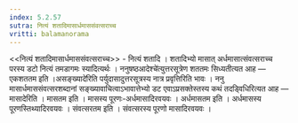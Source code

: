 ```yaml
---
index: 5.2.57
sutra: नित्यं शतादिमासार्धमाससंवत्सराच्च
vritti: balamanorama
---
```


<<नित्यं शतादिमासार्धमाससंवत्सराच्च>> - नित्यं शतादि । शतादिभ्यो मासात् अर्धमासात्संवत्सराच्च परस्य डटो नित्यं तमडागमः स्यादित्यर्थः । ननुषष्ठआदेश्चे॑त्युत्तरसूत्रेण शततमः सिध्यतीत्यत आह — एकशततम इति ।असङ्ख्यादे॑रिति पर्युदासादुत्तरसूत्रस्य नात्र प्रवृत्तिरिति भावः । ननु मासार्धमाससंवत्सरशब्दानां सङ्ख्यावाचित्वाऽभावात्तेभ्यो डट एवाऽप्रसक्तेस्तस्य कथं तदड्विधिरित्यत आह — मासादेरिति । मासतम इति । मासस्य पूरणः-अर्धमासादिरवयवः । अर्धमासतम इति । अर्धमासस्य पूरणस्तिथ्यादिरवयवः । संवत्सरतम इति । संवत्सरस्य पूरणो मासादिरवयवः । 